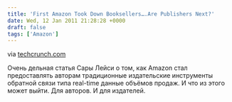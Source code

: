 ```yaml
---
title: 'First Amazon Took Down Booksellers….Are Publishers Next?'
date: Wed, 12 Jan 2011 21:28:28 +0000
draft: false
tags: ['Amazon']
---
```



via [techcrunch.com](http://techcrunch.com/2011/01/12/first-amazon-took-down-booksellers-are-publishers-next/)

Очень дельная статья Сары Лейси о том, как Amazon стал предоставлять авторам традиционные издательские инструменты обратной связи типа real-time данные объёмов продаж. И что из этого может выйти. Для авторов. И для издателей.